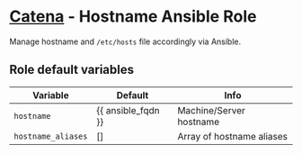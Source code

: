 # [Catena](https://github.com/alysoid/catena) - Hostname Ansible Role

Manage hostname and `/etc/hosts` file accordingly via Ansible.

## Role default variables

| Variable           | Default            | Info
| ------------------ | ------------------ | --------------------------------------
| `hostname`         | {{ ansible_fqdn }} | Machine/Server hostname
| `hostname_aliases` | []                 | Array of hostname aliases
